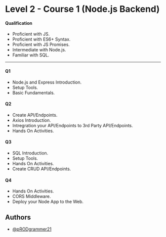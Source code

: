 # Level 2 - Course 1 (Node.js Backend)

#### Qualification

- Proficient with JS.
- Proficient with ES6+ Syntax.
- Proficient with JS Promises.
- Intermediate with Node.js.
- Familiar with SQL.

---

#### Q1

- Node.js and Express Introduction.
- Setup Tools.
- Basic Fundamentals.

#### Q2

- Create API/Endpoints.
- Axios Introduction.
- Intregration your API/Endpoints to 3rd Party API/Endpoints.
- Hands On Activities.

#### Q3

- SQL Introduction.
- Setup Tools.
- Hands On Activities.
- Create CRUD API/Endpoints.

#### Q4

- Hands On Activities.
- CORS Middleware.
- Deploy your Node App to the Web.

## Authors

- [@pRODgrammer21](https://www.github.com/pRODgrammer21)
